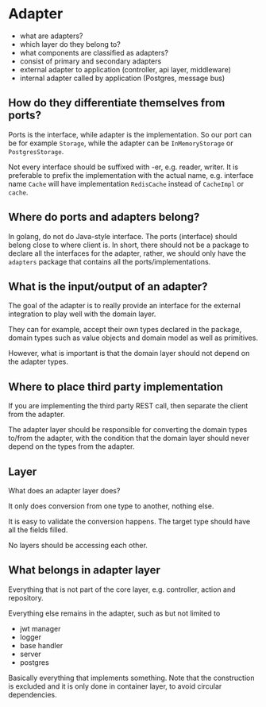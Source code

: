 # Adapter

- what are adapters?
- which layer do they belong to?
- what components are classified as adapters?
- consist of primary and secondary adapters
- external adapter to application (controller, api layer, middleware)
- internal adapter called by application (Postgres, message bus)

## How do they differentiate themselves from ports?

Ports is the interface, while adapter is the implementation. So our port can be for example `Storage`, while the adapter can be `InMemoryStorage` or `PostgresStorage`.

Not every interface should be suffixed with -er, e.g. reader, writer. It is preferable to prefix the implementation with the actual name, e.g. interface name `Cache` will have implementation `RedisCache` instead of `CacheImpl` or `cache`.


## Where do ports and adapters belong?

In golang, do not do Java-style interface. The ports (interface) should belong close to where client is. In short, there should not be a package to declare all the interfaces for the adapter, rather, we should only have the `adapters` package that contains all the ports/implementations.


## What is the input/output of an adapter?


The goal of the adapter is to really provide an interface for the external integration to play well with the domain layer.

They can for example, accept their own types declared in the package, domain types such as value objects and domain model as well as primitives.

However, what is important is that the domain layer should not depend on the adapter types.

## Where to place third party implementation

If you are implementing the third party REST call, then separate the client from the adapter.

The adapter layer should be responsible for converting the domain types to/from the adapter, with the condition that the domain layer should never depend on the types from the adapter.

## Layer

What does an adapter layer does? 

It only does conversion from one type to another, nothing else.

It is easy to validate the conversion happens. The target type should have all the fields filled.

No layers should be accessing each other.

## What belongs in adapter layer

Everything that is not part of the core layer, e.g. controller, action and repository.

Everything else remains in the adapter, such as but not limited to
- jwt manager
- logger
- base handler
- server
- postgres


Basically everything that implements something. Note that the construction is excluded and it is only done in container layer, to avoid circular dependencies.
